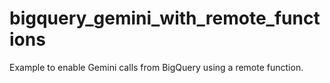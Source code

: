 # bigquery_gemini_with_remote_functions
Example to enable Gemini calls from BigQuery using a remote function.

